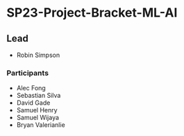 # SP23-Project-Bracket-ML-AI

## Lead
- Robin Simpson

### Participants
- Alec Fong
- Sebastian Silva
- David Gade
- Samuel Henry
- Samuel Wijaya
- Bryan Valerianlie
